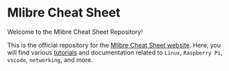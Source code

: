 # Mlibre Cheat Sheet

Welcome to the Mlibre Cheat Sheet Repository!

This is the official repository for the [Mlibre Cheat Sheet website](https://mlibre.github.io/cheat-sheet/).  Here, you will find various [tutorials](./Tutorials/) and documentation related to `Linux`, `Raspberry Pi`, `vscode`, `networking`, and more.

